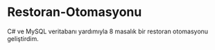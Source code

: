 # Restoran-Otomasyonu
C# ve MySQL veritabanı yardımıyla 8 masalık bir restoran otomasyonu geliştirdim.
